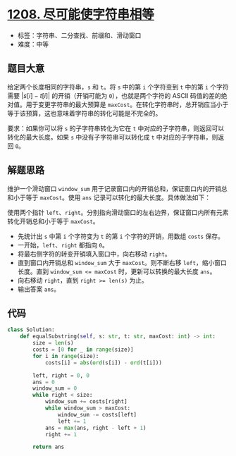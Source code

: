 # [1208. 尽可能使字符串相等](https://leetcode.cn/problems/get-equal-substrings-within-budget/)

- 标签：字符串、二分查找、前缀和、滑动窗口
- 难度：中等

## 题目大意

给定两个长度相同的字符串，`s` 和 `t`。将 `s` 中的第 `i` 个字符变到 `t` 中的第 `i` 个字符需要 $| s[i] - t[i] |$ 的开销（开销可能为 `0`），也就是两个字符的 ASCII 码值的差的绝对值。用于变更字符串的最大预算是 `maxCost`。在转化字符串时，总开销应当小于等于该预算，这也意味着字符串的转化可能是不完全的。

要求：如果你可以将 `s` 的子字符串转化为它在 `t` 中对应的子字符串，则返回可以转化的最大长度。如果 `s` 中没有子字符串可以转化成 `t` 中对应的子字符串，则返回 `0`。

## 解题思路

维护一个滑动窗口 `window_sum` 用于记录窗口内的开销总和，保证窗口内的开销总和小于等于 `maxCost`。使用 `ans` 记录可以转化的最大长度。具体做法如下：

使用两个指针 `left`、`right`。分别指向滑动窗口的左右边界，保证窗口内所有元素转化开销总和小于等于 `maxCost`。

- 先统计出 `s` 中第 `i` 个字符变为 `t` 的第 `i` 个字符的开销，用数组 `costs` 保存。
- 一开始，`left`、`right` 都指向 `0`。
- 将最右侧字符的转变开销填入窗口中，向右移动 `right`。
- 直到窗口内开销总和 `window_sum` 大于 `maxCost`。则不断右移 `left`，缩小窗口长度。直到 `window_sum <= maxCost` 时，更新可以转换的最大长度 `ans`。
- 向右移动 `right`，直到 `right >= len(s)` 为止。
- 输出答案 `ans`。

## 代码

```python
class Solution:
    def equalSubstring(self, s: str, t: str, maxCost: int) -> int:
        size = len(s)
        costs = [0 for _ in range(size)]
        for i in range(size):
            costs[i] = abs(ord(s[i]) - ord(t[i]))

        left, right = 0, 0
        ans = 0
        window_sum = 0
        while right < size:
            window_sum += costs[right]
            while window_sum > maxCost:
                window_sum -= costs[left]
                left += 1
            ans = max(ans, right - left + 1)
            right += 1

        return ans
```

